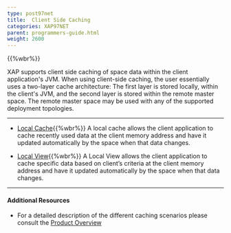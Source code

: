 ```yaml
---
type: post97net
title:  Client Side Caching
categories: XAP97NET
parent: programmers-guide.html
weight: 2600
---
```


{{%wbr%}}

XAP supports client side caching of space data within the client application's JVM. When using client-side caching, the user essentially uses a two-layer cache architecture: The first layer is stored locally, within the client's JVM, and the second layer is stored within the remote master space. The remote master space may be used with any of the supported deployment topologies.


<hr/>



- [Local Cache](./local-cache.html){{%wbr%}}
A local cache allows the client application to cache recently used data at the client memory address and have it updated automatically by the space when that data changes.

- [Local View](./local-view.html){{%wbr%}}
A Local View allows the client application to cache specific data based on client’s criteria at the client memory address and have it updated automatically by the space when that data changes.



<hr/>

#### Additional Resources

- For a detailed description of the different caching scenarios please consult the [Product Overview](/product_overview/caching-scenarios.html)





